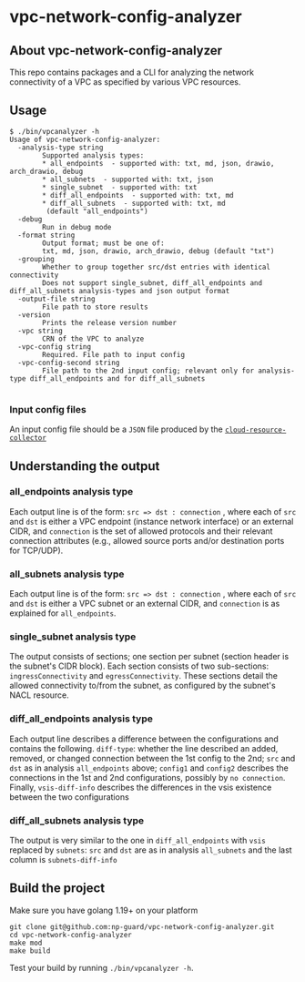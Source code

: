 # vpc-network-config-analyzer

## About vpc-network-config-analyzer
This repo contains packages and a CLI for analyzing the network connectivity of a VPC as specified by various VPC resources.


## Usage
```
$ ./bin/vpcanalyzer -h
Usage of vpc-network-config-analyzer:
  -analysis-type string
        Supported analysis types:
        * all_endpoints  - supported with: txt, md, json, drawio, arch_drawio, debug
        * all_subnets  - supported with: txt, json
        * single_subnet  - supported with: txt
        * diff_all_endpoints  - supported with: txt, md
        * diff_all_subnets  - supported with: txt, md
         (default "all_endpoints")
  -debug
        Run in debug mode
  -format string
        Output format; must be one of:
        txt, md, json, drawio, arch_drawio, debug (default "txt")
  -grouping
        Whether to group together src/dst entries with identical connectivity
        Does not support single_subnet, diff_all_endpoints and diff_all_subnets analysis-types and json output format
  -output-file string
        File path to store results
  -version
        Prints the release version number
  -vpc string
        CRN of the VPC to analyze
  -vpc-config string
        Required. File path to input config
  -vpc-config-second string
        File path to the 2nd input config; relevant only for analysis-type diff_all_endpoints and for diff_all_subnets
  
```

### Input config files
An input config file should be a `JSON` file produced by the [`cloud-resource-collector`](https://github.com/np-guard/cloud-resource-collector)

## Understanding the output

### all_endpoints analysis type
Each output line is of the form: `src => dst : connection` , where each of `src` and `dst` is either a VPC endpoint (instance network interface) or an external CIDR, and `connection` is the set of allowed protocols and their relevant connection attributes (e.g., allowed source ports and/or destination ports for TCP/UDP).

### all_subnets analysis type 
Each output line is of the form: `src => dst : connection` , where each of `src` and `dst` is either a VPC subnet or an external CIDR, and `connection` is as explained for `all_endpoints`.

### single_subnet analysis type 
The output consists of sections; one section per subnet (section header is the subnet's CIDR block). Each section consists of two sub-sections: `ingressConnectivity` and `egressConnectivity`. These sections detail the allowed connectivity to/from the subnet, as configured by the subnet's NACL resource.

### diff_all_endpoints analysis type
Each output line describes a difference between the configurations and contains the following. `diff-type`: whether the line described an added, removed, or changed connection between the 1st config to the 2nd; `src` and `dst` as in analysis `all_endpoints` above; `config1` and `config2` describes the connections in the 1st and 2nd configurations, possibly by `no connection`. Finally, `vsis-diff-info` describes the differences in the vsis existence between the two configurations  

### diff_all_subnets analysis type
The output is very similar to the one in `diff_all_endpoints` with `vsis` replaced by `subnets`: `src` and `dst` are as in analysis `all_subnets` and the last column is `subnets-diff-info` 

## Build the project

Make sure you have golang 1.19+ on your platform

```commandline
git clone git@github.com:np-guard/vpc-network-config-analyzer.git
cd vpc-network-config-analyzer
make mod 
make build
```

Test your build by running `./bin/vpcanalyzer -h`.



